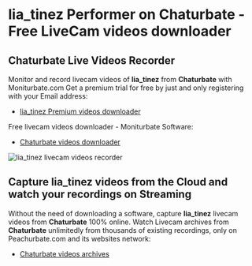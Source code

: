 # lia_tinez Performer on Chaturbate - Free LiveCam videos downloader

## Chaturbate Live Videos Recorder

Monitor and record livecam videos of **lia_tinez** from **Chaturbate** with Moniturbate.com
Get a premium trial for free by just and only registering with your Email address:
* [lia_tinez Premium videos downloader](https://moniturbate.com/request-demo-licence-key.html)

Free livecam videos downloader - Moniturbate Software:
* [Chaturbate videos downloader](https://moniturbate.com/moniturbate-download-software.html)

![lia_tinez livecam videos recorder](https://peachurnet.com/templates/moniturbate-software.png)


## Capture lia_tinez videos from the Cloud and watch your recordings on Streaming

Without the need of downloading a software, capture **lia_tinez** livecam videos from **Chaturbate** 100% online.
Watch Livecam archives from **Chaturbate** unlimitedly from thousands of existing recordings, only on Peachurbate.com and its websites network:
* [Chaturbate videos archives](https://peachurnet.com/)